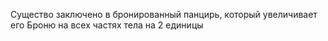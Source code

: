 Существо заключено в бронированный панцирь, который увеличивает его Броню на всех частях тела на 2 единицы